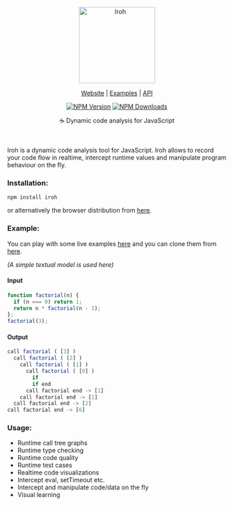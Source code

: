 <p align="center">
  <a href="//maierfelix.github.io/Iroh/">
    <img alt="Iroh" src="http://i.imgur.com/q7DYXfF.png" height="175">
  </a>
</p>

<p align="center">
  <a href="//maierfelix.github.io/Iroh/">Website</a> |
  <a href="//maierfelix.github.io/Iroh/examples/index.html">Examples</a> |
  <a href="//github.com/maierfelix/Iroh/blob/master/API.md">API</a>
</p>

<p align="center">
<a href="//www.npmjs.com/package/iroh"><img src="https://img.shields.io/npm/v/iroh.svg?style=flat-square" alt="NPM Version" /></a> <a href="//www.npmjs.com/package/iroh"><img src="https://img.shields.io/npm/dm/iroh.svg?style=flat-square" alt="NPM Downloads" /></a>
</p>

<p align="center">
  ☕ Dynamic code analysis for JavaScript
</p>

<br/>

Iroh is a dynamic code analysis tool for JavaScript.
Iroh allows to record your code flow in realtime, intercept runtime values and manipulate program behaviour on the fly. 

### Installation:

````
npm install iroh
````
or alternatively the browser distribution from [here](//cdn.rawgit.com/maierfelix/Iroh/b84dde46/dist/iroh-browser.js).

### Example:

You can play with some live examples [here](//maierfelix.github.io/Iroh/examples/) and you can clone them from [here](//github.com/maierfelix/Iroh/tree/gh-pages/examples).

*(A simple textual model is used here)*
#### Input
````js
function factorial(n) {
  if (n === 0) return 1;
  return n * factorial(n - 1);
};
factorial(3);
````
#### Output
````js
call factorial ( [3] )
  call factorial ( [2] )
    call factorial ( [1] )
      call factorial ( [0] )
        if
        if end
      call factorial end -> [1]
    call factorial end -> [1]
  call factorial end -> [2]
call factorial end -> [6]
````

### Usage:
 * Runtime call tree graphs
 * Runtime type checking
 * Runtime code quality
 * Runtime test cases
 * Realtime code visualizations
 * Intercept eval, setTimeout etc.
 * Intercept and manipulate code/data on the fly
 * Visual learning
